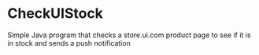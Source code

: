 # CheckUIStock
Simple Java program that checks a store.ui.com product page to see if it is in stock and sends a push notification
